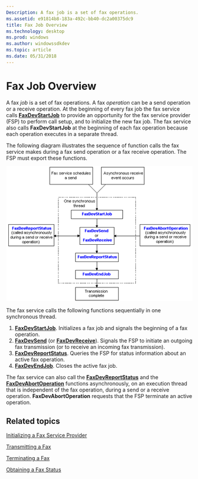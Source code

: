 ```yaml
---
Description: A fax job is a set of fax operations.
ms.assetid: e91814b8-183a-492c-bb40-dc2a00375dc9
title: Fax Job Overview
ms.technology: desktop
ms.prod: windows
ms.author: windowssdkdev
ms.topic: article
ms.date: 05/31/2018
---
```


# Fax Job Overview

A fax *job* is a set of fax operations. A fax *operation* can be a send operation or a receive operation. At the beginning of every fax job the fax service calls [**FaxDevStartJob**](-mfax-faxdevstartjob.md) to provide an opportunity for the fax service provider (FSP) to perform call setup, and to initialize the new fax job. The fax service also calls **FaxDevStartJob** at the beginning of each fax operation because each operation executes in a separate thread.

The following diagram illustrates the sequence of function calls the fax service makes during a fax send operation or a fax receive operation. The FSP must export these functions.

![function calls for a fax send or fax receive operation](images/sendfax.png)

The fax service calls the following functions sequentially in one synchronous thread.

1.  [**FaxDevStartJob**](-mfax-faxdevstartjob.md). Initializes a fax job and signals the beginning of a fax operation.
2.  [**FaxDevSend**](-mfax-faxdevsend.md) (or [**FaxDevReceive**](-mfax-faxdevreceive.md)). Signals the FSP to initiate an outgoing fax transmission (or to receive an incoming fax transmission).
3.  [**FaxDevReportStatus**](-mfax-faxdevreportstatus.md). Queries the FSP for status information about an active fax operation.
4.  [**FaxDevEndJob**](-mfax-faxdevendjob.md). Closes the active fax job.

The fax service can also call the [**FaxDevReportStatus**](-mfax-faxdevreportstatus.md) and the [**FaxDevAbortOperation**](-mfax-faxdevabortoperation.md) functions asynchronously, on an execution thread that is independent of the fax operation, during a send or a receive operation. **FaxDevAbortOperation** requests that the FSP terminate an active operation.

## Related topics

<dl> <dt>

[Initializing a Fax Service Provider](-mfax-initializing-a-fax-service-provider.md)
</dt> <dt>

[Transmitting a Fax](-mfax-transmitting-a-fax.md)
</dt> <dt>

[Terminating a Fax](-mfax-terminating-a-fax.md)
</dt> <dt>

[Obtaining a Fax Status](-mfax-obtaining-a-fax-status.md)
</dt> </dl>

 

 



